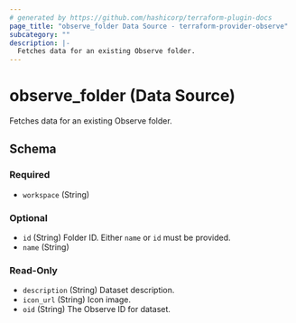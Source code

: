 ```yaml
---
# generated by https://github.com/hashicorp/terraform-plugin-docs
page_title: "observe_folder Data Source - terraform-provider-observe"
subcategory: ""
description: |-
  Fetches data for an existing Observe folder.
---
```


# observe_folder (Data Source)

Fetches data for an existing Observe folder.



<!-- schema generated by tfplugindocs -->
## Schema

### Required

- `workspace` (String)

### Optional

- `id` (String) Folder ID. Either `name` or `id` must be provided.
- `name` (String)

### Read-Only

- `description` (String) Dataset description.
- `icon_url` (String) Icon image.
- `oid` (String) The Observe ID for dataset.


